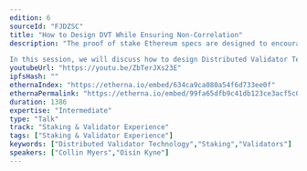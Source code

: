 ```yaml
---
edition: 6
sourceId: "FJDZSC"
title: "How to Design DVT While Ensuring Non-Correlation"
description: "The proof of stake Ethereum specs are designed to encourage decentralization by punishing centralization. 

In this session, we will discuss how to design Distributed Validator Technology in a way that minimizes correlation risk by using design choices across distributed key generation, middleware, networking topology, and versioning. We'll also describe why creating a trust-minimized, non-custodial, and non-correlated architecture is the most healthy way to enable multi-operator staking."
youtubeUrl: "https://youtu.be/ZbTerJXs23E"
ipfsHash: ""
ethernaIndex: "https://etherna.io/embed/634ca9ca080a54f6d733ee0f"
ethernaPermalink: "https://etherna.io/embed/99fa65dfb9c41db123ce3acf5c08ef36613d968612caa0bfe28799dff8fe99e9"
duration: 1386
expertise: "Intermediate"
type: "Talk"
track: "Staking & Validator Experience"
tags: ["Staking & Validator Experience"]
keywords: ["Distributed Validator Technology","Staking","Validators"]
speakers: ["Collin Myers","Oisín Kyne"]
---
```

